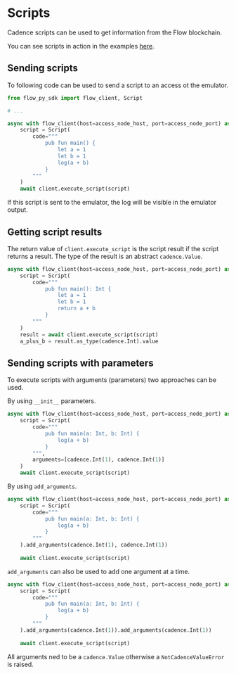 # Scripts

Cadence scripts can be used to get information from the Flow blockchain.

You can see scripts in action in the
examples [here](https://github.com/janezpodhostnik/flow-py-sdk/blob/master/examples/script_examples.py).

## Sending scripts

To following code can be used to send a script to an access ot the emulator.

```py
from flow_py_sdk import flow_client, Script

# ...

async with flow_client(host=access_node_host, port=access_node_port) as client:
    script = Script(
        code="""
            pub fun main() {
                let a = 1
                let b = 1
                log(a + b)
            }
        """
    )
    await client.execute_script(script)
```

If this script is sent to the emulator, the log will be visible in the emulator output.

## Getting script results

The return value of `client.execute_script` is the script result if the script returns a result. 
The type of the result is an abstract `cadence.Value`.

```py
async with flow_client(host=access_node_host, port=access_node_port) as client:
    script = Script(
        code="""
            pub fun main(): Int {
                let a = 1
                let b = 1
                return a + b
            }
        """
    )
    result = await client.execute_script(script)
    a_plus_b = result.as_type(cadence.Int).value
```

## Sending scripts with parameters

To execute scripts with arguments (parameters) two approaches can be used.

By using `__init__` parameters.

```py
async with flow_client(host=access_node_host, port=access_node_port) as client:
    script = Script(
        code="""
            pub fun main(a: Int, b: Int) {
                log(a + b)
            }
        """,
        arguments=[cadence.Int(1), cadence.Int(1)]
    )
    await client.execute_script(script)
```

By using `add_arguments`. 

```py
async with flow_client(host=access_node_host, port=access_node_port) as client:
    script = Script(
        code="""
            pub fun main(a: Int, b: Int) {
                log(a + b)
            }
        """
    ).add_arguments(cadence.Int(1), cadence.Int(1))
    
    await client.execute_script(script)
```

`add_arguments` can also be used to add one argument at a time.

```py
async with flow_client(host=access_node_host, port=access_node_port) as client:
    script = Script(
        code="""
            pub fun main(a: Int, b: Int) {
                log(a + b)
            }
        """
    ).add_arguments(cadence.Int(1)).add_arguments(cadence.Int(1))
    
    await client.execute_script(script)
```

All arguments ned to be a `cadence.Value` otherwise a `NotCadenceValueError` is raised.